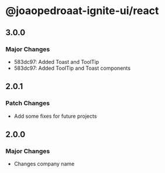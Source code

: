 # @joaopedroaat-ignite-ui/react

## 3.0.0

### Major Changes

- 583dc97: Added Toast and ToolTip
- 583dc97: Added ToolTip and Toast components

## 2.0.1

### Patch Changes

- Add some fixes for future projects

## 2.0.0

### Major Changes

- Changes company name
